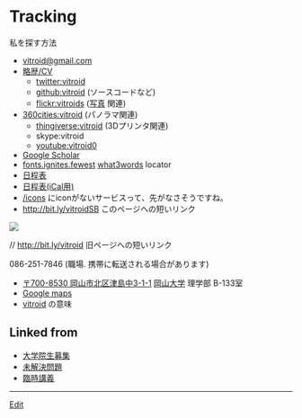 # Tracking

私を探す方法


  * vitroid@gmail.com
* [略歴/CV](略歴/CV.md) 
  * [twitter:vitroid](http://twitter.com/vitroid)
  * [github:vitroid](https://github.com/vitroid) (ソースコードなど)
  * [flickr:vitroids](http://flickr.com/photos/vitroids) ([写真](写真.md) 関連)
* [360cities:vitroid](http://www.360cities.net/profile/vitroid) (パノラマ関連)
  * [thingiverse:vitroid](http://www.thingiverse.com/vitroid) (3Dプリンタ関連)
  * skype:vitroid
  * [youtube:vitroid0](https://www.youtube.com/user/vitroid0/videos?sort=dd&shelf_id=1&view=0)
* [Google Scholar](https://scholar.google.com/citations?user=NBbReDMAAAAJ)
* [fonts.ignites.fewest](https://map.what3words.com/fonts.ignites.fewest)   [what3words](http://what3words.com) locator
* [日程表](http://www.google.com/calendar/embed?src=fq08mvlibruu794socp3acnfsg%40group.calendar.google.com&ctz=Asia/Tokyo)
* [日程表(iCal用)](http://www.google.com/calendar/ical/fq08mvlibruu794socp3acnfsg%40group.calendar.google.com/public/basic.ics)
* [/icons](/icons.md) にiconがないサービスって、先がなさそうですね。
* http://bit.ly/vitroidSB このページへの短いリンク 

![](https://i.gyazo.com/f7f7b64a713e708a68760f619041e3d0.jpg)

// http://bit.ly/vitroid 旧ページへの短いリンク


086-251-7846 (職場. 携帯に転送される場合があります)
* [〒700-8530 岡山市北区津島中3-1-1](https://map.what3words.com/fonts.ignites.fewest) [岡山大学](岡山大学.md) 理学部 B-133室
* [Google maps](https://www.google.com/maps?q=34.688156,133.920557)
* [vitroid](vitroid.md) の意味





## Linked from

* [大学院生募集](大学院生募集.md)
* [未解決問題](未解決問題.md)
* [臨時講義](臨時講義.md)


----
[Edit](https://github.com/vitroid/vitroid.github.io/edit/master/MD/Tracking.md)
